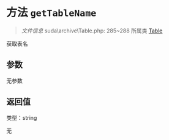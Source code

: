 # 方法 `getTableName`

> *文件信息* suda\archive\Table.php: 285~288
> 所属类 [Table](../Table.md)


获取表名


## 参数


无参数


## 返回值

类型：string

无


